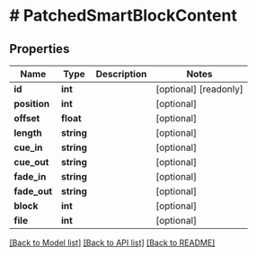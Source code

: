 # # PatchedSmartBlockContent

## Properties

Name | Type | Description | Notes
------------ | ------------- | ------------- | -------------
**id** | **int** |  | [optional] [readonly]
**position** | **int** |  | [optional]
**offset** | **float** |  | [optional]
**length** | **string** |  | [optional]
**cue_in** | **string** |  | [optional]
**cue_out** | **string** |  | [optional]
**fade_in** | **string** |  | [optional]
**fade_out** | **string** |  | [optional]
**block** | **int** |  | [optional]
**file** | **int** |  | [optional]

[[Back to Model list]](../../README.md#models) [[Back to API list]](../../README.md#endpoints) [[Back to README]](../../README.md)
